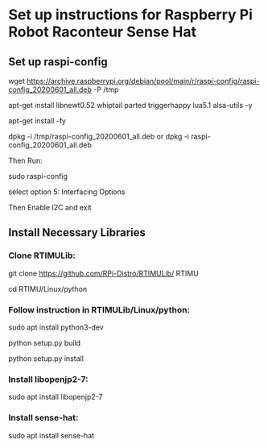 # Set up instructions for Raspberry Pi Robot Raconteur Sense Hat 

## Set up raspi-config
wget https://archive.raspberrypi.org/debian/pool/main/r/raspi-config/raspi-config_20200601_all.deb -P /tmp

apt-get install libnewt0.52 whiptail parted triggerhappy lua5.1 alsa-utils -y

apt-get install -fy

dpkg -i /tmp/raspi-config_20200601_all.deb
or
dpkg -i raspi-config_20200601_all.deb

Then Run:

sudo raspi-config

select option 5: Interfacing Options

Then Enable I2C and exit

## Install Necessary Libraries
### Clone RTIMULib:

git clone https://github.com/RPi-Distro/RTIMULib/ RTIMU

cd RTIMU/Linux/python

### Follow instruction in RTIMULib/Linux/python:

sudo apt install python3-dev

python setup.py build

python setup.py install

### Install libopenjp2-7:

sudo apt install libopenjp2-7

### Install sense-hat:

sudo apt install sense-hat
